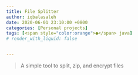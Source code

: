 ```yaml
---
title: File Splitter
author: iqbalasaleh
date: 2020-06-01 23:10:00 +0800
categories: [Personal projects]
tags: [<span style="color:orange">●</span> java]
# render_with_liquid: false


---
```


>A simple tool to split, zip, and encrypt files


<!-- Source code available [**here**](https://github.com/antoniopelusi/File-Splitter)

Download the .jar bundle [**here**](https://github.com/antoniopelusi/File-Splitter/releases)!

***USE 16-DIGIT PASSWORD TO ENCRYPT***

## Specification

[![Download File Splitter](https://img.shields.io/badge/Version-1.0-white)]()
[![Download File Splitter](https://img.shields.io/badge/Open_Source-GPL--3.0-informational)]()

#### Written in Java 8 with Eclipse IDE, can be run on all the operating systems
Need Java virtual machine to start, available [**here**](https://www.java.com/en/download/)

- Split by size
- Compress files using .zip format
- Encrypt files using Advanced Encryption Standard (AES) 128 bit (***16-digit password to encrypt***)
- Password generator included
- Place multiple files in a queue before processing them

**Temporary files are automatically deleted**

**The output files will be stored:**
- in the File Splitter current folder for Windows OS
- in the home folder for Linux OS

## Documentation
The documentation for this project is available in the **/doc** folder

## Screenshots
![](/assets/img/posts_images/filesplitter.png) -->
